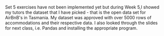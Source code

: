 Set 5 exercises have not been implemented yet but during Week 5,I showed my tutors the dataset that I have picked - that is the open data set for AirBnB's in Tasmania. My dataset was approved with over 5000 rows of accommodations and their respective data. I also looked through the slides for next class, i.e. Pandas and installing the appropriate program.